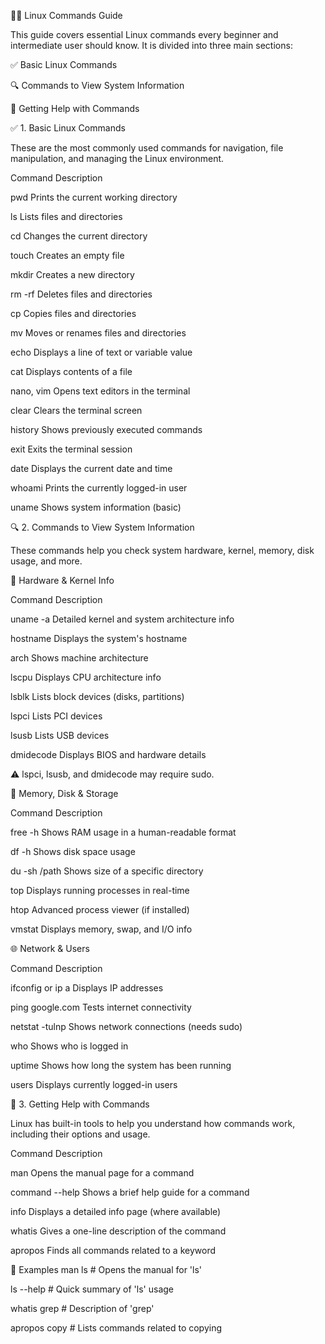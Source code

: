 🧑‍💻 Linux Commands Guide

This guide covers essential Linux commands every beginner and intermediate user should know. It is divided into three main sections:

✅ Basic Linux Commands

🔍 Commands to View System Information

📘 Getting Help with Commands

✅ 1. Basic Linux Commands

These are the most commonly used commands for navigation, file manipulation, and managing the Linux environment.

Command	Description

pwd	Prints the current working directory

ls	Lists files and directories

cd	Changes the current directory

touch	Creates an empty file

mkdir	Creates a new directory

rm -rf	Deletes files and directories

cp	Copies files and directories

mv	Moves or renames files and directories

echo	Displays a line of text or variable value

cat	Displays contents of a file

nano, vim	Opens text editors in the terminal

clear	Clears the terminal screen

history	Shows previously executed commands

exit	Exits the terminal session

date	Displays the current date and time

whoami	Prints the currently logged-in user

uname	Shows system information (basic)

🔍 2. Commands to View System Information

These commands help you check system hardware, kernel, memory, disk usage, and more.

🔧 Hardware & Kernel Info

Command	Description

uname -a	Detailed kernel and system architecture info

hostname	Displays the system's hostname

arch	Shows machine architecture

lscpu	Displays CPU architecture info

lsblk	Lists block devices (disks, partitions)

lspci	Lists PCI devices

lsusb	Lists USB devices

dmidecode	Displays BIOS and hardware details

⚠️ lspci, lsusb, and dmidecode may require sudo.

💾 Memory, Disk & Storage

Command	Description

free -h	Shows RAM usage in a human-readable format

df -h	Shows disk space usage

du -sh /path	Shows size of a specific directory

top	Displays running processes in real-time

htop	Advanced process viewer (if installed)

vmstat	Displays memory, swap, and I/O info

🌐 Network & Users

Command	Description

ifconfig or ip a	Displays IP addresses

ping google.com	Tests internet connectivity

netstat -tulnp	Shows network connections (needs sudo)

who	Shows who is logged in

uptime	Shows how long the system has been running

users	Displays currently logged-in users

📘 3. Getting Help with Commands

Linux has built-in tools to help you understand how commands work, including their options and usage.

Command	Description

man <command>	Opens the manual page for a command

command --help	Shows a brief help guide for a command

info <command>	Displays a detailed info page (where available)

whatis <command>	Gives a one-line description of the command

apropos <keyword>	Finds all commands related to a keyword

📝 Examples
man ls          # Opens the manual for 'ls'

ls --help       # Quick summary of 'ls' usage

whatis grep     # Description of 'grep'

apropos copy    # Lists commands related to copying
